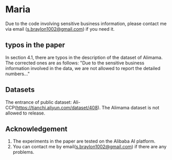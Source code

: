 # Maria
Due to the code involving sensitive business information, please contact me via email (s.braylon1002@gmail.com) if you need it.

## typos in the paper
In section 4.1, there are typos in the description of the dataset of Alimama. The corrected ones are as follows:
"Due to the sensitive business information involved in the data, we are not allowed to report the detailed numbers..."

## Datasets
The entrance of public dataset: Ali-CCP(https://tianchi.aliyun.com/dataset/408).
The Alimama dataset is not allowed to release.

## Acknowledgement
1. The experiments in the paper are tested on the Alibaba AI platform.
2. You can contact me by email(s.braylon1002@gmail.com) if there are any problems.
